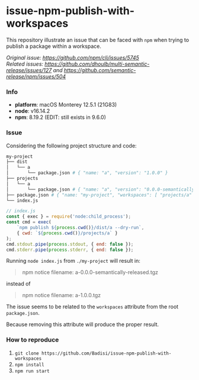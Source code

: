 # issue-npm-publish-with-workspaces

This repository illustrate an issue that can be faced with `npm` when trying to publish a package within a workspace.

*Original issue: https://github.com/npm/cli/issues/5745*  
*Related issues: https://github.com/dhoulb/multi-semantic-release/issues/127 and https://github.com/semantic-release/npm/issues/504*

### Info

- **platform**: macOS Monterey 12.5.1 (21G83)
- **node**: v16.14.2
- **npm**: 8.19.2 (EDIT: still exists in 9.6.0)

### Issue

Considering the following project structure and code:

```sh
my-project
├── dist
│   └── a
│       └── package.json # { "name: "a", "version": "1.0.0" }
├── projects
│   └── a
│       └── package.json # { "name: "a", "version": "0.0.0-semantically-released" }
├── package.json # { "name: "my-project", "workspaces": [ "projects/a" ] }
└── index.js
```

```js
// index.js
const { exec } = require('node:child_process');
const cmd = exec(
    `npm publish ${process.cwd()}/dist/a --dry-run`,
    { cwd: `${process.cwd()}/projects/a` }
);
cmd.stdout.pipe(process.stdout, { end: false });
cmd.stderr.pipe(process.stderr, { end: false });
```

Running `node index.js` from `./my-project` will result in:
> npm notice filename: a-0.0.0-semantically-released.tgz

instead of
> npm notice filename: a-1.0.0.tgz

The issue seems to be related to the `workspaces` attribute from the root `package.json`.

Because removing this attribute will produce the proper result.

### How to reproduce

1. `git clone https://github.com/Badisi/issue-npm-publish-with-workspaces`
2. `npm install`
3. `npm run start`
